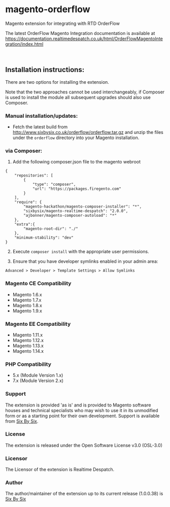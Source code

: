 # magento-orderflow
Magento extension for integrating with RTD OrderFlow 

The latest OrderFlow Magento Integration documentation is available at https://documentation.realtimedespatch.co.uk/html/OrderFlowMagentoIntegration/index.html

<br />
<h2>Installation instructions:</h2>

There are two options for installing the extension.

Note that the two approaches cannot be used interchangeably, if Composer is used to install the module all subsequent upgrades should also use Composer.

<h3>Manual installation/updates:</h3>

- Fetch the latest build from http://www.sixbysix.co.uk/orderflow/orderflow.tar.gz and unzip the files under the `orderflow` directory into your Magento installation.


<h3>via Composer:</h3>

1. Add the following composer.json file to the magento webroot 

```
{
    "repositories": [
        {
            "type": "composer",
            "url": "https://packages.firegento.com"
        }
    ],
    "require": {
        "magento-hackathon/magento-composer-installer": "*",
        "sixbysix/magento-realtime-despatch": "2.0.0",
        "ajbonner/magento-composer-autoload": "*"
    },
    "extra":{
        "magento-root-dir": "./"
    },
    "minimum-stability": "dev"
}
```

2. Execute `composer install` with the appropriate user permissions.

3. Ensure that you have developer symlinks enabled in your admin area:

`Advanced > Developer > Template Settings > Allow Symlinks`

<h3>Magento CE Compatibility</h3>

- Magento 1.6.x
- Magento 1.7.x
- Magento 1.8.x
- Magento 1.9.x

<h3>Magento EE Compatibility</h3>

- Magento 1.11.x
- Magento 1.12.x
- Magento 1.13.x
- Magento 1.14.x

<h3>PHP Compatibility</h3>

- 5.x (Module Version 1.x)
- 7.x (Module Version 2.x)

<h3>Support</h3>

The extension is provided 'as is' and is provided to Magento software houses and technical specialists who may wish to use it in its unmodified form or as a starting point for their own development. Support is available from <a href="http://www.sixbysix.co.uk/support">Six By Six</a>.</p>

<h3>License</h3>

<p>The extension is released under the Open Software License v3.0 (OSL-3.0)</p>

<h3>Licensor</h3>

<p>The Licensor of the extension is Realtime Despatch.</p>

<h3>Author</h3>

<p>The author/maintainer of the extension up to its current release (1.0.0.38) is <a href="http://www.sixbysix.co.uk">Six By Six</a></p>
